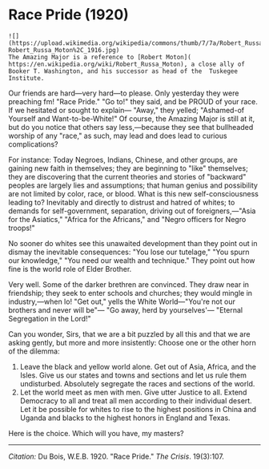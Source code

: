 <!--
title:   Race Pride
author:  Du Bois, W.E.B.
journal: The Crisis
year:    1920
volume:  19
issue:   3
pages:   107
-->
# Race Pride (1920)

```{margin}
![](https://upload.wikimedia.org/wikipedia/commons/thumb/7/7a/Robert_Russa_Moton%2C_1916.jpg/440px-Robert_Russa_Moton%2C_1916.jpg)
The Amazing Major is a reference to [Robert Moton]( https://en.wikipedia.org/wiki/Robert_Russa_Moton), a close ally of Booker T. Washington, and his successor as head of the  Tuskegee Institute.
```

Our friends are hard—very hard—to please. Only yesterday they were preaching fm! "Race Pride." "Go to!" they said, and be PROUD of your race. If we hesitated or sought to explain— "Away," they yelled; "Ashamed-of Yourself and Want-to-be-White!" Of course, the Amazing Major is still at it, but do you notice that others say less,—because they see that bullheaded worship of any "race," as such, may lead and does lead to curious complications?

For instance: Today Negroes, Indians, Chinese, and other groups, are gaining new faith in themselves; they are beginning to "like" themselves; they are discovering that the current theories and stories of "backward" peoples are largely lies and assumptions; that human genius and possibility are not limited by color, race, or blood. What is this new self-consciousness leading to? Inevitably and directly to distrust and hatred of whites; to demands for self-government, separation, driving out of foreigners,—"Asia for the Asiatics," "Africa for the Africans," and "Negro officers for Negro troops!"

No sooner do whites see this unawaited development than they point out in dismay the inevitable consequences: "You lose our tutelage," "You spurn our knowledge," "You need our wealth and technique." They point out how fine is the world role of Elder Brother.

Very well. Some of the darker brethren are convinced. They draw near in friendship; they seek to enter schools and churches; they would mingle in industry,—when lo! "Get out," yells the White World—"You're not our brothers and never will be"— "Go away, herd by yourselves'— "Eternal Segregation in the Lord!"

Can you wonder, Sirs, that we are a bit puzzled by all this and that we are asking gently, but more and more insistently: Choose one or the other horn of the dilemma:

1. Leave the black and yellow world alone. Get out of Asia, Africa, and the Isles. Give us our states and towns and sections and let us rule them undisturbed. Absolutely segregate the races and sections of the world.
2. Let the world meet as men with men. Give utter Justice to all. Extend Democracy to all and treat all men according to their individual desert. Let it be possible for whites to rise to the highest positions in China and Uganda and blacks to the highest honors in England and Texas.

Here is the choice. Which will you have, my masters?

______________
*Citation:* Du Bois, W.E.B. 1920. "Race Pride." *The Crisis*. 19(3):107.
